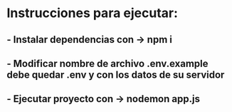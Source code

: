 # Instrucciones para ejecutar:
## - Instalar dependencias con -> npm i
## - Modificar nombre de archivo .env.example debe quedar .env y con los datos de su servidor
## - Ejecutar proyecto con -> nodemon app.js